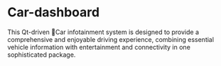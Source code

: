 # Car-dashboard
This Qt-driven 🚗Car infotainment system is designed to provide a comprehensive and enjoyable driving experience, combining essential vehicle information with entertainment and connectivity in one sophisticated package.
